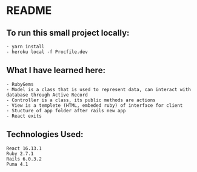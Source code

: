 # README

## To run this small project locally:

    - yarn install
    - heroku local -f Procfile.dev

## What I have learned here:

    - RubyGems
    - Model is a class that is used to represent data, can interact with database through Active Record
    - Controller is a class, its public methods are actions
    - View is a templete (HTML, embeded ruby) of interface for client
    - Stucture of app folder after rails new app
    - React exits

## Technologies Used:

    React 16.13.1
    Ruby 2.7.1
    Rails 6.0.3.2
    Puma 4.1
